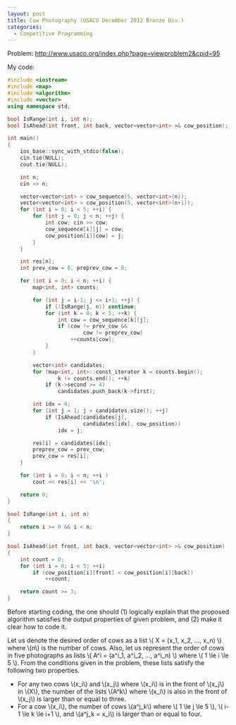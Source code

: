 ```yaml
---
layout: post
title: Cow Photography (USACO December 2012 Bronze Div.)
categories:
  - Competitive Programming
---
```


Problem: <http://www.usaco.org/index.php?page=viewproblem2&cpid=95>

My code:

```c++
#include <iostream>
#include <map>
#include <algorithm>
#include <vector>
using namespace std;

bool IsRange(int i, int n); 
bool IsAhead(int front, int back, vector<vector<int> >& cow_position);

int main()
{
	ios_base::sync_with_stdio(false);
	cin.tie(NULL);
	cout.tie(NULL);

	int n;
	cin >> n;

	vector<vector<int> > cow_sequence(5, vector<int>(n));
	vector<vector<int> > cow_position(5, vector<int>(n+1));
	for (int i = 0; i < 5; ++i) {
		for (int j = 0; j < n; ++j) {
			int cow; cin >> cow;
			cow_sequence[i][j] = cow;
			cow_position[i][cow] = j;
		}
	}

	int res[n];
	int prev_cow = 0, preprev_cow = 0;

	for (int i = 0; i < n; ++i) {
		map<int, int> counts;

		for (int j = i-1; j <= i+1; ++j) {
			if (!IsRange(j, n)) continue;
			for (int k = 0; k < 5; ++k) {
				int cow = cow_sequence[k][j];
				if (cow != prev_cow && 
						cow != preprev_cow)
					++counts[cow];
			}
		}

		vector<int> candidates;
		for (map<int, int>::const_iterator k = counts.begin();
				k != counts.end(); ++k) 
			if (k->second >= 4) 
				candidates.push_back(k->first);

		int idx = 0;
		for (int j = 1; j < candidates.size(); ++j) 
			if (IsAhead(candidates[j],
						candidates[idx], cow_position)) 
				idx = j;

		res[i] = candidates[idx];
		preprev_cow = prev_cow;
		prev_cow = res[i];
	}

	for (int i = 0; i < n; ++i )
		cout << res[i] << '\n';

	return 0;
}

bool IsRange(int i, int n) 
{ 
	return i >= 0 && i < n; 
}

bool IsAhead(int front, int back, vector<vector<int> >& cow_position)
{
	int count = 0;
	for (int i = 0; i < 5; ++i)
		if (cow_position[i][front] < cow_position[i][back])
			++count;

	return count >= 3;
}
```

Before starting coding, the one should (1) logically explain that the proposed algorithm satisfies the output properties of given problem, and (2) make it clear how to code it.

Let us denote the desired order of cows as a list \\( X = (x_1, x_2, ..., x_n) \\) where \\(n\\) is the number of cows. Also, let us represent the order of cows in five photographs as lists \\( A^i = (a^i_1, a^i_2, ..., a^i_n) \\) where \\( 1 \le i \le 5 \\). From the conditions given in the problem, these lists satisfy the following two properties.

- For any two cows \\(x_i\\) and \\(x_j\\) where \\(x_i\\) is in the front of \\(x_j\\) in \\(X\\), the number of the lists \\(A^k\\) where \\(x_i\\) is also in the front of \\(x_j\\) is larger than or equal to three.
- For a cow \\(x_i\\), the number of cows \\(a^j_k\\) where \\( 1 \le j \le 5 \\), \\( i-1 \le k \le i+1 \\), and \\(a^j_k = x_i\\) is larger than or equal to four.


